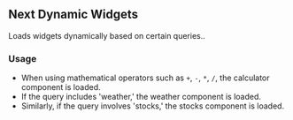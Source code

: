 ## Next Dynamic Widgets

Loads widgets dynamically based on certain queries..


### Usage

- When using mathematical operators such as `+`, `-`, `*`, `/`, the calculator component is loaded.
- If the query includes 'weather,' the weather component is loaded.
- Similarly, if the query involves 'stocks,' the stocks component is loaded.
